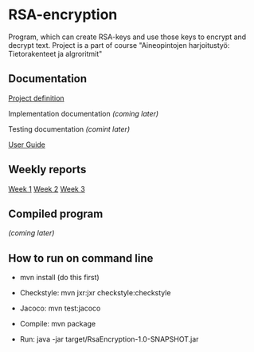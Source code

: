 # RSA-encryption

Program, which can create RSA-keys and use those keys to encrypt and decrypt text.
Project is a part of course "Aineopintojen harjoitustyö: Tietorakenteet ja algroritmit"

## Documentation

[Project definition](documentation/definition.md)

Implementation documentation *(coming later)*

Testing documentation *(comint later)*

[User Guide](documentation/userguide.md)

## Weekly reports

[Week 1](documentation/weekreport1.md)
[Week 2](documentation/weekreport2.md)
[Week 3](documentation/weekreport3.md)

## Compiled program

*(coming later)*

## How to run on command line

- mvn install  (do this first)

- Checkstyle: mvn jxr:jxr checkstyle:checkstyle
- Jacoco: mvn test:jacoco

- Compile: mvn package
- Run: java -jar target/RsaEncryption-1.0-SNAPSHOT.jar
